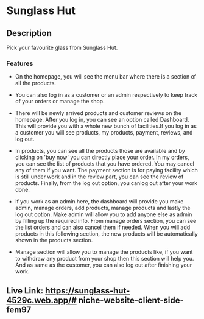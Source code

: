 # Sunglass Hut

## Description

Pick your favourite glass from Sunglass Hut.

### Features
- On the homepage, you will see the menu bar where there is a section of all the products. 

- You can also log in as a customer or an admin respectively to keep track of your orders or manage the shop. 

- There will be newly arrived products and customer reviews on the homepage. After you log in, you can see an option called Dashboard. This will provide you with a whole new bunch of facilities.If you log in as a customer you will see products, my products, payment, reviews, and log out.

-  In products, you can see all the products those are available and by clicking on 'buy now' you can directly place your order. In my orders, you can see the list of products that you have ordered. You may cancel any of them if you want. The payment section is for paying facility which is still under work and in the review part, you can see the review of products. Finally, from the log out option, you canlog out after your work done. 

-  if you work as an admin here, the dashboard will provide you make admin, manage orders, add products, manage products and lastly the log out option. Make admin will allow you to add anyone else as admin by filling up the required info. From manage orders section, you can see the list orders and can also cancel them if needed. When you will add products in this following section, the new products will be automatically shown in the products section. 

- Manage section will allow you to manage the products like, if you want to withdraw any product from your shop then this section will help you. And as same as the customer, you can also log out after finishing your work.


## Live Link: https://sunglass-hut-4529c.web.app/# niche-website-client-side-fem97
